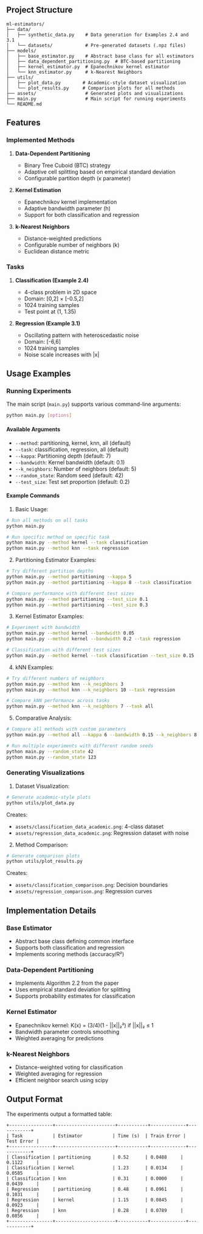 

## Project Structure

```
ml-estimators/
├── data/
│   ├── synthetic_data.py    # Data generation for Examples 2.4 and 3.1
│   └── datasets/            # Pre-generated datasets (.npz files)
├── models/
│   ├── base_estimator.py    # Abstract base class for all estimators
│   ├── data_dependent_partitioning.py  # BTC-based partitioning
│   ├── kernel_estimator.py  # Epanechnikov kernel estimator
│   └── knn_estimator.py     # k-Nearest Neighbors
├── utils/
│   ├── plot_data.py        # Academic-style dataset visualization
│   └── plot_results.py     # Comparison plots for all methods
├── assets/                  # Generated plots and visualizations
├── main.py                  # Main script for running experiments
└── README.md
```

## Features

### Implemented Methods
1. **Data-Dependent Partitioning**
   - Binary Tree Cuboid (BTC) strategy
   - Adaptive cell splitting based on empirical standard deviation
   - Configurable partition depth (κ parameter)

2. **Kernel Estimation**
   - Epanechnikov kernel implementation
   - Adaptive bandwidth parameter (h)
   - Support for both classification and regression

3. **k-Nearest Neighbors**
   - Distance-weighted predictions
   - Configurable number of neighbors (k)
   - Euclidean distance metric

### Tasks
1. **Classification (Example 2.4)**
   - 4-class problem in 2D space
   - Domain: [0,2] × [-0.5,2]
   - 1024 training samples
   - Test point at (1, 1.35)

2. **Regression (Example 3.1)**
   - Oscillating pattern with heteroscedastic noise
   - Domain: [-6,6]
   - 1024 training samples
   - Noise scale increases with |x|

## Usage Examples

### Running Experiments

The main script (`main.py`) supports various command-line arguments:

```bash
python main.py [options]
```

#### Available Arguments
- `--method`: partitioning, kernel, knn, all (default)
- `--task`: classification, regression, all (default)
- `--kappa`: Partitioning depth (default: 7)
- `--bandwidth`: Kernel bandwidth (default: 0.1)
- `--k_neighbors`: Number of neighbors (default: 5)
- `--random_state`: Random seed (default: 42)
- `--test_size`: Test set proportion (default: 0.2)

#### Example Commands

1. Basic Usage:
```bash
# Run all methods on all tasks
python main.py

# Run specific method on specific task
python main.py --method kernel --task classification
python main.py --method knn --task regression
```

2. Partitioning Estimator Examples:
```bash
# Try different partition depths
python main.py --method partitioning --kappa 5
python main.py --method partitioning --kappa 8 --task classification

# Compare performance with different test sizes
python main.py --method partitioning --test_size 0.1
python main.py --method partitioning --test_size 0.3
```

3. Kernel Estimator Examples:
```bash
# Experiment with bandwidth
python main.py --method kernel --bandwidth 0.05
python main.py --method kernel --bandwidth 0.2 --task regression

# Classification with different test sizes
python main.py --method kernel --task classification --test_size 0.15
```

4. kNN Examples:
```bash
# Try different numbers of neighbors
python main.py --method knn --k_neighbors 3
python main.py --method knn --k_neighbors 10 --task regression

# Compare kNN performance across tasks
python main.py --method knn --k_neighbors 7 --task all
```

5. Comparative Analysis:
```bash
# Compare all methods with custom parameters
python main.py --method all --kappa 6 --bandwidth 0.15 --k_neighbors 8

# Run multiple experiments with different random seeds
python main.py --random_state 42
python main.py --random_state 123
```

### Generating Visualizations

1. Dataset Visualization:
```bash
# Generate academic-style plots
python utils/plot_data.py
```
Creates:
- `assets/classification_data_academic.png`: 4-class dataset
- `assets/regression_data_academic.png`: Regression dataset with noise

2. Method Comparison:
```bash
# Generate comparison plots
python utils/plot_results.py
```
Creates:
- `assets/classification_comparison.png`: Decision boundaries
- `assets/regression_comparison.png`: Regression curves

## Implementation Details

### Base Estimator
- Abstract base class defining common interface
- Supports both classification and regression
- Implements scoring methods (accuracy/R²)

### Data-Dependent Partitioning
- Implements Algorithm 2.2 from the paper
- Uses empirical standard deviation for splitting
- Supports probability estimates for classification

### Kernel Estimator
- Epanechnikov kernel: K(x) = (3/4)(1 - ||x||₂²) if ||x||₂ ≤ 1
- Bandwidth parameter controls smoothing
- Weighted averaging for predictions

### k-Nearest Neighbors
- Distance-weighted voting for classification
- Weighted averaging for regression
- Efficient neighbor search using scipy

## Output Format

The experiments output a formatted table:
```
+----------------+----------------------+-----------+-------------+------------+
| Task           | Estimator           | Time (s)  | Train Error | Test Error |
+----------------+----------------------+-----------+-------------+------------+
| Classification | partitioning        | 0.52      | 0.0488     | 0.1122     |
| Classification | kernel              | 1.23      | 0.0134     | 0.0585     |
| Classification | knn                 | 0.31      | 0.0000     | 0.0439     |
| Regression     | partitioning        | 0.48      | 0.0961     | 0.1031     |
| Regression     | kernel              | 1.15      | 0.0845     | 0.0923     |
| Regression     | knn                 | 0.28      | 0.0789     | 0.0856     |
+----------------+----------------------+-----------+-------------+------------+
```
